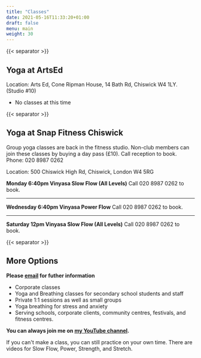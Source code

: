 ```yaml
---
title: "Classes"
date: 2021-05-16T11:33:20+01:00
draft: false
menu: main
weight: 30
---
```


{{< separator >}}


## Yoga at ArtsEd 
Location: Arts Ed, Cone Ripman House, 14 Bath Rd, Chiswick W4 1LY. (Studio #10)

* No classes at this time


{{< separator >}}


## Yoga at Snap Fitness Chiswick
Group yoga classes are back in the fitness studio.  Non-club members can join these classes by buying a day pass (£10).  Call reception to book. Phone: 020 8987 0262

Location: 500 Chiswick High Rd, Chiswick, London W4 5RG


**Monday 6:40pm Vinyasa Slow Flow (All Levels)**  Call 020 8987 0262 to book.

--- 

**Wednesday 6:40pm Vinyasa Power Flow**  Call 020 8987 0262 to book.

--- 

**Saturday 12pm Vinyasa Slow Flow (All Levels)**  Call 020 8987 0262 to book.



{{< separator >}}

## More Options

**Please [email](mailto:yoga@kimsellis.com) for futher information**
 - Corporate classes 
 - Yoga and Breathing classes for secondary school students and staff
 - Private 1:1 sessions as well as small groups
 - Yoga breathing for stress and anxiety 
 - Serving schools, corporate clients, community centres, festivals, and fitness centres.
 
    
**You can always join me on [my YouTube channel](https://www.youtube.com/channel/UCHH2vOSl0Qxpv7Lw9wv45Sg).**

If you can't make a class, you can still practice on your own time.  There are videos for Slow Flow, Power, Strength, and Stretch.
